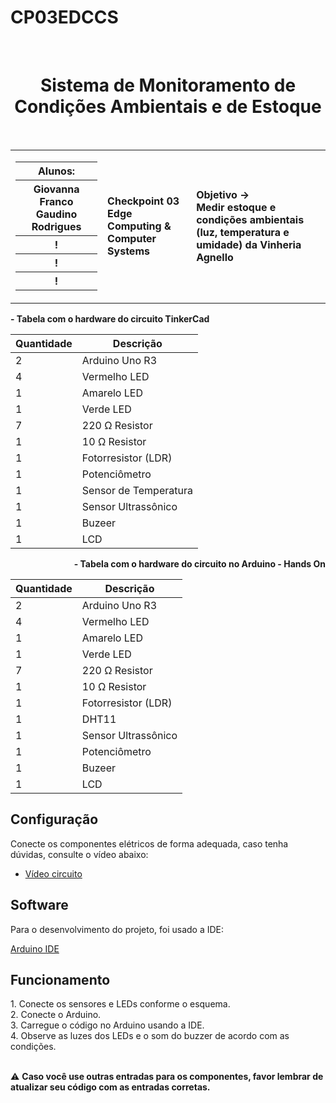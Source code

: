 # CP03EDCCS

<div align="center">
  <br>
  <h1>Sistema de Monitoramento de Condições Ambientais e de Estoque </h1>
</div>

<br>

<table>
  <tr>
    <td>
      <div>
        <table>
          <tr>
            <th>Alunos:</th>
          </tr>
          <tr>
            <th> Giovanna Franco Gaudino Rodrigues</th>
          </tr>
          <tr>
            <th>! </th>
          </tr>
          <tr>
            <th>! </th>
          </tr>
          <tr>
            <th>! </th>
          </tr>
        </table>
      </div>
    </td>
    <td>
      <div>
        <b>Checkpoint 03 <br> Edge Computing & Computer Systems</b>
      <td> <b>Objetivo → <br> Medir estoque e condições ambientais (luz, temperatura e umidade) da Vinheria Agnello</b> </td>
      </div>
    </td>
  </tr>
</table>


<div align="left">

<b> - Tabela com o hardware do circuito TinkerCad </b>

| Quantidade | Descrição                     |
| ---------- | ----------------------------- |
| 2          | Arduino Uno R3                |
| 4          | Vermelho LED                  |
| 1          | Amarelo LED                   |
| 1          | Verde LED                     |
| 7          | 220 Ω Resistor                |
| 1          | 10 Ω Resistor                 |
| 1          | Fotorresistor (LDR)           |
| 1          | Potenciômetro                 |
| 1          | Sensor de Temperatura         |
| 1          | Sensor Ultrassônico           |
| 1          | Buzeer                        |
| 1          | LCD                           |

</div>

<div align="right">
<b> - Tabela com o hardware do circuito no Arduino - Hands On </b>

| Quantidade | Descrição                     |
| ---------- | ----------------------------- |
| 2          | Arduino Uno R3                |
| 4          | Vermelho LED                  |
| 1          | Amarelo LED                   |
| 1          | Verde LED                     |
| 7          | 220 Ω Resistor                |
| 1          | 10 Ω Resistor                 |
| 1          | Fotorresistor (LDR)           |
| 1          | DHT11                         |
| 1          | Sensor Ultrassônico           |
| 1          | Potenciômetro                 |
| 1          | Buzeer                        |
| 1          | LCD                           |

</div>

<h2> Configuração </h2>

Conecte os componentes elétricos de forma adequada, caso tenha dúvidas, consulte o vídeo  abaixo:
- <a href=""> Vídeo circuito </a>


<h2> Software </h2>

<p> Para o desenvolvimento do projeto, foi usado a IDE: </p>

<a href="https://www.arduino.cc/en/software"> Arduino IDE </a>

<h2> Funcionamento  </h2>
1. Conecte os sensores e LEDs conforme o esquema. <br>
2. Conecte o Arduino. <br>
3. Carregue o código no Arduino usando a IDE. <br>
4. Observe as luzes dos LEDs e o som do buzzer de acordo com as condições. <br>

<br>

⚠️ <b> Caso você use outras entradas para os componentes, favor lembrar de atualizar seu código com as entradas corretas. </b>


